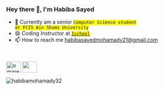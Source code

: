 ### Hey there 👋, I'm Habiba Sayed 
- 🔭 Currently am a senior <code><span style="background-color: #FFFF00">Computer Science student at FCIS Ain Shams University</span></code> 
- 😄 Coding Instructor at <code><span style="background-color: #FFFF00" ><a href="https://www.ischooltech.com/">Ischool</a></span></code> 
- 📫 How to reach me habibasayedmohamady21@gmail.com <br> <a href="https://www.linkedin.com/in/habiba-sayed" target="blank">
 <br>
  
 <img align="center" src="https://raw.githubusercontent.com/rahuldkjain/github-profile-readme-generator/master/src/images/icons/Social/linked-in-alt.svg" alt="omarelsherif010" height="30" width="40" /></a> <a href="https://www.facebook.com/profile.php?id=100009340015773" target="blank">
<img align="center" src="https://raw.githubusercontent.com/rahuldkjain/github-profile-readme-generator/master/src/images/icons/Social/facebook.svg" alt="" height="30" width="40" /></a> </p> <p><img align="left" src="https://github-readme-stats.vercel.app/api/top-langs?username=habibamohamady32&show_icons=true&locale=en&layout=compact" alt="habibamohamady32"/></p>
